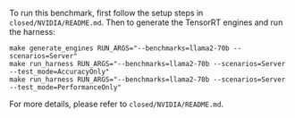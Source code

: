 To run this benchmark, first follow the setup steps in `closed/NVIDIA/README.md`. Then to generate the TensorRT engines and run the harness:

```
make generate_engines RUN_ARGS="--benchmarks=llama2-70b --scenarios=Server"
make run_harness RUN_ARGS="--benchmarks=llama2-70b --scenarios=Server --test_mode=AccuracyOnly"
make run_harness RUN_ARGS="--benchmarks=llama2-70b --scenarios=Server --test_mode=PerformanceOnly"
```

For more details, please refer to `closed/NVIDIA/README.md`.